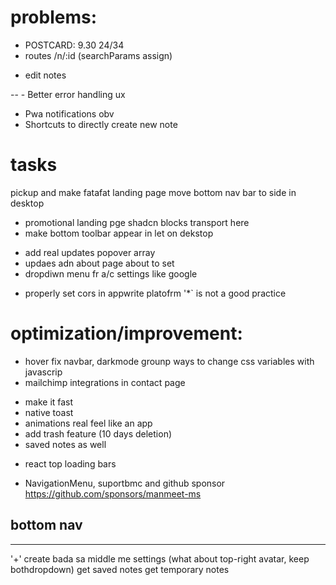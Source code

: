# problems:
<!-- - refernce is not passing when creatin notes -->
<!-- - remove perms from "any" in appwrite console -->
- POSTCARD: 9.30 24/34 
- routes /n/:id (searchParams assign) 
<!-- - main.jsx authentication glictch solve makeit smooth  -->
- edit notes
<!-- - currentUSer can all allUsers notes 😝 -->
<!-- - html parsing -->
<!-- - smart render upon data change anywhere (current problem inifinite useEffect) -->
<!-- -- - Call fetch notes() functions after delete function call -->
<!-- - Add rich text formatting  -->
-- - Better error handling ux
- Pwa notifications obv
- Shortcuts to directly create new note
 
# tasks
pickup and make fatafat landing page
move bottom nav bar to side in desktop
- promotional landing pge shadcn blocks transport here 
- make bottom toolbar appear in let on dekstop 
<!-- - light mnode color balance  -->
- add real updates popover array 
- updaes adn about page about to set
- dropdiwn menu fr a/c settings like google 
<!-- - masonry (done) -->
- properly set cors in appwrite platofrm '*` is not a good practice
<!-- - intuitive loader -->
<!-- - header welcome -->
<!-- - responsive collapsible sidemenu (desktop) and hamburger on mobile seprate ui hide/show khel. -->
<!-- - add inidication when fetching/updating notes {set}.  -->
<!-- - sidebar proper render problem setting -->
# optimization/improvement:
- hover fix navbar, darkmode grounp
ways to change css variables with javascrip
- mailchimp integrations in contact page
<!-- - remove loader as dependency (an implement you own style) -->
- make it fast
- native toast
- animations real feel like an app
- add trash feature (10 days deletion)
- saved notes as well 
<!-- - ligh/dark mode 'switch' literally switch -->
- react top loading bars
<!-- - breadcrusb in heaader  -->
<!-- - differnt headers (#khoob-s-oo-rati) (well everything is fine) -->
-  NavigationMenu, suportbmc and github sponsor https://github.com/sponsors/manmeet-ms
## bottom nav 
<!-- login / signup
/ signup / generate test data?- 
GitHub
donate / fiverr -->

-----
 
'+' create bada sa middle me
settings (what about top-right avatar, keep bothdropdown)
get saved notes
get temporary notes